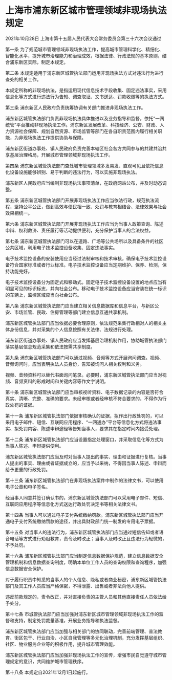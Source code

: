 # 上海市浦东新区城市管理领域非现场执法规定

2021年10月28日 上海市第十五届人民代表大会常务委员会第三十六次会议通过



第一条 为了规范城市管理领域非现场执法工作，提高城市管理科学化、精细化、智能化水平，提升城市治理能力和治理成效，根据法律、行政法规的基本原则，结合浦东新区实际，制定本规定。

第二条 本规定适用于浦东新区城管执法部门运用非现场执法方式对违法行为进行查处的相关工作。

本规定所称的非现场执法，是指运用现代信息技术手段收集、固定违法事实，采用信息化等方式进行违法行为告知、调查取证、文书送达、罚款收缴等的执法方式。

第三条 浦东新区人民政府负责统筹协调有关部门推进非现场执法工作。

浦东新区城管执法部门负责非现场执法具体推进以及业务指导和监督，依托“一网统管”平台推动非现场执法工作。浦东新区发展改革、科技经济、公安、财政、人力资源社会保障、规划自然资源、市场监管等部门在各自职责范围内履行相关职能，为非现场执法工作提供协助与保障。

浦东新区街道办事处、镇人民政府负责完善本辖区社会各方共同参与的共建共治共享基层治理格局，开展城市管理领域非现场执法工作。

第四条 浦东新区城管执法部门查处城市管理领域多发易发、直观可见且依托信息化设备设施能够辨别、易于判断的违法行为，可以实施非现场执法。

浦东新区人民政府应当编制非现场执法事项清单，在政府网站公布，并及时动态调整。

第五条 浦东新区城管执法部门开展非现场执法工作应当依法行政，规范执法流程，坚持公平公正，做到高效与便民相一致、处罚与教育相结合、法律效果与社会效果相统一。

第六条 浦东新区城管执法部门开展非现场执法工作应当为当事人政策查询、陈述申辩、权利救济、责任履行等活动提供便利，充分保护当事人的合法权益。

第七条 浦东新区城管执法部门可以在道路、广场等公共场所以及具备条件的社区公共区域，利用电子技术监控设备收集、固定违法事实。

电子技术监控设备的安装使用应当经过法制审核和技术审核，确保电子技术监控设备符合国家标准或者行业标准。电子技术监控设备应当定期维护、保养、检测，保持功能完好。

电子技术监控设备分为固定式和移动式。固定电子技术监控设备设置的地点应当有明显可见的标识标志，并向社会公布。移动电子技术监控设备应当安装在统一标识的车辆上，监控区域应当向社会公布。

第八条 浦东新区城管执法部门应当建立相关信息数据库和信息平台，与新区公安、市场监管、民政、住房管理等部门建立信息互通共享机制。

浦东新区城管执法部门应当依据必要合理原则，依法规范采集行政相对人的相关主体身份信息，并对采集的个人信息按照有关法律、法规进行处理。

浦东新区街道办事处、镇人民政府应当发挥基层治理机制作用，协助城管执法部门落实基层信息规范采集和依法按需共享制度。

第九条 浦东新区城管执法部门可以通过视频、音频等方式开展询问调查。视频、音频询问时，应当表明执法人员身份，告知被询问人相关权利和义务。

视频、音频资料可以替代书面询问笔录。必要时，浦东新区城管执法部门应当对视频、音频资料的形成时间和关键内容等作文字说明。

第十条 浦东新区城管执法部门应当审核视听资料、电子数据记录的内容是否符合真实、清晰、完整、准确的要求。未经审核或者经审核不符合要求的，不得作为行政处罚的证据。

第十一条 浦东新区城管执法部门依据审核确认的证据，拟作出行政处罚的，可以采用电子邮件、短信、互联网应用程序、“一网通办”平台等信息化方式将违法事实、拟处罚内容、陈述申辩途径等告知当事人，要求其在指定时间内接受处理。

第十二条 浦东新区城管执法部门应当设置指定处理窗口，并采取信息化等方式为当事人陈述、申辩提供便利。

浦东新区城管执法部门应当及时对当事人提出的事实、理由和证据进行复核。当事人提出的事实、理由或者证据成立的，应当予以采纳，不得因当事人陈述、申辩而给予更重的行政处罚。

第十三条 浦东新区城管执法部门在非现场执法案件中制作的法律文书，可以使用电子公章和电子签名。

经当事人同意并签订确认书的，浦东新区城管执法部门可以采用电子邮件、短信、互联网应用程序等信息化方式送达行政处罚决定书等相关法律文书。

第十四条 当事人可以通过电子支付系统缴纳罚款。浦东新区城管执法部门应当开通电子支付系统缴纳罚款的途径，并出具财政部门统一制发的专用电子票据。

第十五条 对当事人的违法行为，浦东新区城管执法部门应当通过短信告知或者语音电话等方式进行劝阻教育，责令及时改正；当事人及时改正且违法行为轻微的，不予处罚。

第十六条 浦东新区城管执法部门应当制定信息数据保护规范，建立信息数据安全管理机制和信息数据查询制度，明确本单位工作人员的查询权限和查询程序，加强信息数据安全保护。

对于履行职责中知悉的当事人的个人信息、隐私或者商业秘密，浦东新区城管执法部门及其工作人员应当严格保密，不得泄露、出售或者非法向他人提供。

违反前款规定的，责令改正，并对直接负责的主管人员和其他直接责任人员依法给予处分。

第十七条 市城管执法部门应当加强对浦东新区城市管理领域非现场执法工作的监督和支持，制定处罚裁量基准，开展业务指导和执法监督。

浦东新区城管执法部门应当加强与相关部门的协同联动，完善前端管理、普法教育、街区包干、行业自治、小区自我管理等多元化治理机制，充分发挥基层组织、社区、物业服务企业等的积极作用，提升城市管理效能。

浦东新区城管执法部门应当加强非现场执法工作的宣传，增强市民自觉遵守城市管理规定的意识，共同维护城市管理秩序。

第十八条 本规定自2021年12月1日起施行。
